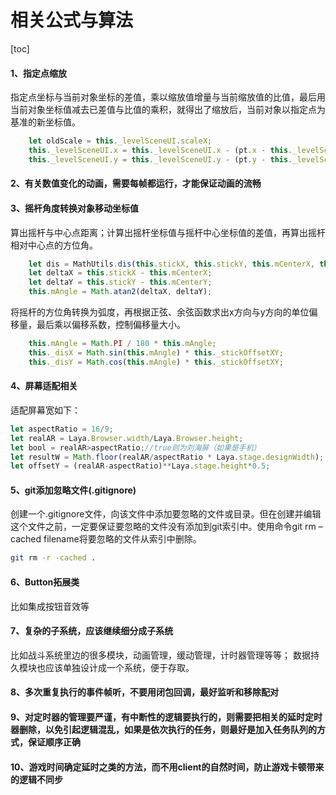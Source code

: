 相关公式与算法
==

[toc]

#### 1、指定点缩放
指定点坐标与当前对象坐标的差值，乘以缩放值增量与当前缩放值的比值，最后用当前对象坐标值减去已差值与比值的乘积，就得出了缩放后，当前对象以指定点为基准的新坐标值。
```js
    let oldScale = this._levelSceneUI.scaleX;
    this._levelSceneUI.x = this._levelSceneUI.x - (pt.x - this._levelSceneUI.x) * scaleValue / oldScale;
    this._levelSceneUI.y = this._levelSceneUI.y - (pt.y - this._levelSceneUI.y) * scaleValue / oldScale;
```

#### 2、有关数值变化的动画，需要每帧都运行，才能保证动画的流畅
#### 3、摇杆角度转换对象移动坐标值
算出摇杆与中心点距离；计算出摇杆坐标值与摇杆中心坐标值的差值，再算出摇杆相对中心点的方位角。
```js
    let dis = MathUtils.dis(this.stickX, this.stickY, this.mCenterX, this.mCenterY);
    let deltaX = this.stickX - this.mCenterX;
    let deltaY = this.stickY - this.mCenterY;
    this.mAngle = Math.atan2(deltaX, deltaY);
```
将摇杆的方位角转换为弧度，再根据正弦、余弦函数求出x方向与y方向的单位偏移量，最后乘以偏移系数，控制偏移量大小。
```js
    this.mAngle = Math.PI / 180 * this.mAngle;
    this._disX = Math.sin(this.mAngle) * this._stickOffsetXY;
    this._disY = Math.cos(this.mAngle) * this._stickOffsetXY;
```
#### 4、屏幕适配相关
适配屏幕宽如下：
```js
let aspectRatio = 16/9;
let realAR = Laya.Browser.width/Laya.Browser.height;
let bool = realAR>aspectRatio;//true则为刘海屏（如果是手机）
let resultW = Math.floor(realAR/aspectRatio * Laya.stage.designWidth);
let offsetY = (realAR-aspectRatio)**Laya.stage.height*0.5;
```


#### 5、git添加忽略文件(.gitignore)
创建一个.gitignore文件，向该文件中添加要忽略的文件或目录。但在创建并编辑这个文件之前，一定要保证要忽略的文件没有添加到git索引中。使用命令git rm –cached filename将要忽略的文件从索引中删除。
```sh
git rm -r -cached .
```

#### 6、Button拓展类
比如集成按钮音效等
#### 7、复杂的子系统，应该继续细分成子系统
比如战斗系统里边的很多模块，动画管理，缓动管理，计时器管理等等；
数据持久模块也应该单独设计成一个系统，便于存取。

#### 8、多次重复执行的事件帧听，不要用闭包回调，最好监听和移除配对
#### 9、对定时器的管理要严谨，有中断性的逻辑要执行的，则需要把相关的延时定时器删除，以免引起逻辑混乱，如果是依次执行的任务，则最好是加入任务队列的方式，保证顺序正确
#### 10、游戏时间确定延时之类的方法，而不用client的自然时间，防止游戏卡顿带来的逻辑不同步


